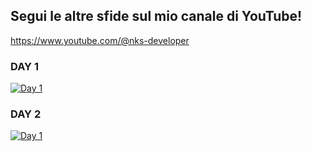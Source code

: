 ## Segui le altre sfide sul mio canale di YouTube!
https://www.youtube.com/@nks-developer

### DAY 1
[![Day 1](https://img.youtube.com/vi/Q8dsbG1B6Mk/0.jpg)](https://www.youtube.com/watch?v=Q8dsbG1B6Mk)

### DAY 2
[![Day 1](https://img.youtube.com/vi/Y5TWOTQOGc8/0.jpg)](https://www.youtube.com/watch?v=Y5TWOTQOGc8)
